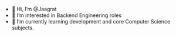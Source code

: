 - 👋 Hi, I’m @Jaagrat
- 👀 I’m interested in Backend Engineering roles 
- 🌱 I’m currently learning development and core Computer Science subjects.

<!---
Jaagrat/Jaagrat is a ✨ special ✨ repository because its `README.md` (this file) appears on your GitHub profile.
You can click the Preview link to take a look at your changes.
--->
